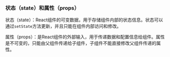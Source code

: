 ### 状态（state）和属性（props）

状态（state）：React组件的可变数据，用于存储组件内部的状态信息。状态可以通过`setState`方法更新，并且只能在组件内部访问和修改。

属性（props）：是React组件的外部输入，用于传递数据和配置信息给组件。属性是不可变的，只能由父组件传递给子组件，子组件不能直接修改父组件传递的属性。